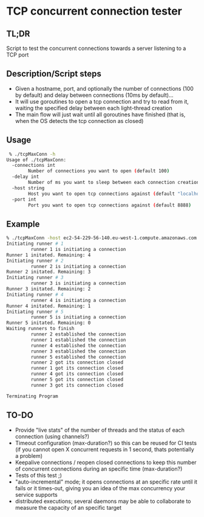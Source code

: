# TCP concurrent connection tester

## TL;DR

Script to test the concurrent connections towards a server listening to a TCP port

## Description/Script steps

- Given a hostname, port, and optionally the number of connections (100 by default) and delay between connections (10ms by default)...
- It will use goroutines to open a tcp connection and try to read from it, waiting the specified delay between each light-thread creation
- The main flow will just wait until all goroutines have finished (that is, when the OS detects the tcp connection as closed)


## Usage

```bash
 % ./tcpMaxConn -h
Usage of ./tcpMaxConn:
  -connections int
        Number of connections you want to open (default 100)
  -delay int
        Number of ms you want to sleep between each connection creation (default 10)
  -host string
        Host you want to open tcp connections against (default "localhost")
  -port int
        Port you want to open tcp connections against (default 8888)
```

## Example

```bash
% ./tcpMaxConn -host ec2-54-229-56-140.eu-west-1.compute.amazonaws.com -port 8080 -connections 5 
Initiating runner # 1
         runner 1 is initiating a connection
Runner 1 initated. Remaining: 4
Initiating runner # 2
         runner 2 is initiating a connection
Runner 2 initated. Remaining: 3
Initiating runner # 3
         runner 3 is initiating a connection
Runner 3 initated. Remaining: 2
Initiating runner # 4
         runner 4 is initiating a connection
Runner 4 initated. Remaining: 1
Initiating runner # 5
         runner 5 is initiating a connection
Runner 5 initated. Remaining: 0
Waiting runners to finish
         runner 2 established the connection
         runner 1 established the connection
         runner 4 established the connection
         runner 3 established the connection
         runner 5 established the connection
         runner 2 got its connection closed
         runner 1 got its connection closed
         runner 4 got its connection closed
         runner 5 got its connection closed
         runner 3 got its connection closed

Terminating Program
```

## TO-DO

- Provide "live stats" of the number of threads and the status of each connection (using channels?)
- Timeout configuration (max-duration?) so this can be reused for CI tests (if you cannot open X concurrent requests in 1 second, thats potentially a problem) 
- Keepalive connections / reopen closed connections to keep this number of concurrent connections during an specific time (max-duration?)
- Tests of this test ;)
- "auto-incremental" mode; it opens connections at an specific rate until it fails or it times-out, giving you an idea of the max concurrency your service supports
- distributed executions; several daemons may be able to collaborate to measure the capacity of an specific target
